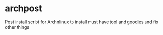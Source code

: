 archpost
========

Post install script for Archnlinux to install must have tool and goodies and fix other things